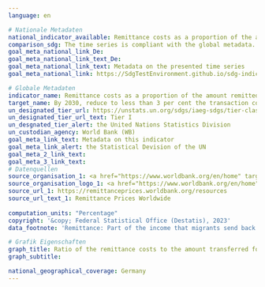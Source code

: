 ```yaml
---
language: en    

# Nationale Metadaten    
national_indicator_available: Remittance costs as a proportion of the amount remitted    
comparison_sdg: The time series is compliant with the global metadata.    
goal_meta_national_link_De: 
goal_meta_national_link_text_De: 
goal_meta_national_link_text: Metadata on the presented time series
goal_meta_national_link: https://SdgTestEnvironment.github.io/sdg-indicators/public/Meta/10.c.1.pdf    

# Globale Metadaten    
indicator_name: Remittance costs as a proportion of the amount remitted    
target_name: By 2030, reduce to less than 3 per cent the transaction costs of migrant remittances and eliminate remittance corridors with costs higher than 5 per cent    
un_designated_tier_url: https://unstats.un.org/sdgs/iaeg-sdgs/tier-classification/    
un_designated_tier_url_text: Tier I    
un_desgnated_tier_alert: the United Nations Statistics Division    
un_custodian_agency: World Bank (WB)    
goal_meta_link_text: Metadata on this indicator    
goal_meta_link_alert: the Statistical Devision of the UN    
goal_meta_2_link_text:     
goal_meta_3_link_text:         
# Datenquellen
source_organisation_1: <a href="https://www.worldbank.org/en/home" target="_blank"> World Bank </a>
source_organisation_logo_1: <a href="https://www.worldbank.org/en/home" target="_blank"><img src="https://g205sdgs.github.io/sdg-indicators/public/OrgImgEn/wb.png" alt="Logo wb" style="height:60px; width:148px"/></a>
source_url_1: https://remittanceprices.worldbank.org/resources
source_url_text_1: Remittance Prices Worldwide
    
computation_units: "Percentage"    
copyright: '&copy; Federal Statistical Office (Destatis), 2023'    
data_footnote: 'Remittance: Part of the income that migrants send back to the home country in the form of money, primarily to support their families.'    

# Grafik Eigenschaften    
graph_title: Ratio of the remittance costs to the amount transferred for 200 USD from Germany to a foreign country
graph_subtitle:     

national_geographical_coverage: Germany    
---
```


<span></span>